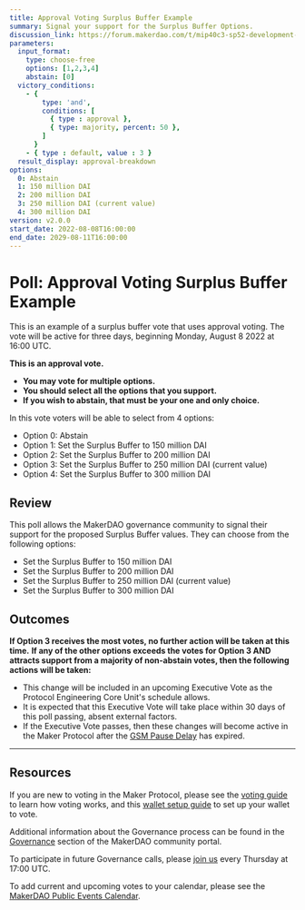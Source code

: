 ```yaml
---
title: Approval Voting Surplus Buffer Example
summary: Signal your support for the Surplus Buffer Options.
discussion_link: https://forum.makerdao.com/t/mip40c3-sp52-development-ux-core-unit-budget-dux-001/12085
parameters:
  input_format: 
    type: choose-free
    options: [1,2,3,4]
    abstain: [0]
  victory_conditions:
    - { 
        type: 'and', 
        conditions: [
          { type : approval },
          { type: majority, percent: 50 },
        ]
      }
    - { type : default, value : 3 }
  result_display: approval-breakdown
options:
  0: Abstain
  1: 150 million DAI
  2: 200 million DAI
  3: 250 million DAI (current value)
  4: 300 million DAI
version: v2.0.0   
start_date: 2022-08-08T16:00:00
end_date: 2029-08-11T16:00:00
---
```


# Poll: Approval Voting Surplus Buffer Example

This is an example of a surplus buffer vote that uses approval voting. The vote will be active for three days, beginning Monday, August 8 2022 at 16:00 UTC.

**This is an approval vote.**

- **You may vote for multiple options.**
- **You should select all the options that you support.**
- **If you wish to abstain, that must be your one and only choice.**

In this vote voters will be able to select from 4 options:

* Option 0: Abstain
* Option 1: Set the Surplus Buffer to 150 million DAI
* Option 2: Set the Surplus Buffer to 200 million DAI
* Option 3: Set the Surplus Buffer to 250 million DAI (current value)
* Option 4: Set the Surplus Buffer to 300 million DAI

## Review

This poll allows the MakerDAO governance community to signal their support for the proposed Surplus Buffer values. They can choose from the following options:

* Set the Surplus Buffer to 150 million DAI
* Set the Surplus Buffer to 200 million DAI
* Set the Surplus Buffer to 250 million DAI (current value)
* Set the Surplus Buffer to 300 million DAI

## Outcomes

**If Option 3 receives the most votes, no further action will be taken at this time.**
**If any of the other options exceeds the votes for Option 3 AND attracts support from a majority of non-abstain votes, then the following actions will be taken:**

* This change will be included in an upcoming Executive Vote as the Protocol Engineering Core Unit's schedule allows.
* It is expected that this Executive Vote will take place within 30 days of this poll passing, absent external factors.
* If the Executive Vote passes, then these changes will become active in the Maker Protocol after the [GSM Pause Delay](https://manual.makerdao.com/parameter-index/core/param-gsm-pause-delay) has expired.

---

## Resources

If you are new to voting in the Maker Protocol, please see the [voting guide](https://community-development.makerdao.com/en/learn/governance/how-voting-works/) to learn how voting works, and this [wallet setup guide](https://community-development.makerdao.com/en/learn/governance/voting-setup/) to set up your wallet to vote.

Additional information about the Governance process can be found in the [Governance](https://community-development.makerdao.com/en/learn/governance) section of the MakerDAO community portal.

To participate in future Governance calls, please [join us](https://github.com/makerdao/community/tree/master/governance/governance-and-risk-meetings) every Thursday at 17:00 UTC.

To add current and upcoming votes to your calendar, please see the [MakerDAO Public Events Calendar](https://calendar.google.com/calendar/embed?src=makerdao.com_3efhm2ghipksegl009ktniomdk%40group.calendar.google.com&ctz=UTC&mode=week&showCalendars=0&showPrint=0).
